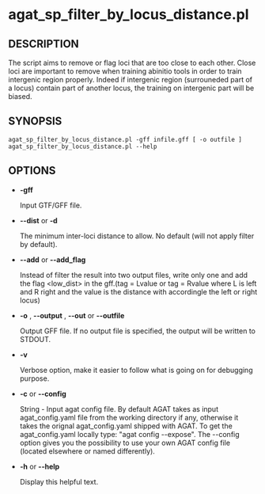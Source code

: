 # agat_sp_filter_by_locus_distance.pl

## DESCRIPTION

The script aims to remove or flag loci that are too close to each other.
Close loci are important to remove when training abinitio tools in order
to train intergenic region properly. Indeed if intergenic region
(surrouneded part of a locus) contain part of another locus,
the training on intergenic part will be biased.

## SYNOPSIS

```
agat_sp_filter_by_locus_distance.pl -gff infile.gff [ -o outfile ]
agat_sp_filter_by_locus_distance.pl --help
```

## OPTIONS

- **-gff**

    Input GTF/GFF file.

- **--dist** or **-d**

    The minimum inter-loci distance to allow.  No default (will not apply
    filter by default).

- **--add** or **--add_flag**

    Instead of filter the result into two output files, write only one and add the flag &lt;low_dist> in the gff.(tag = Lvalue or tag = Rvalue  where L is left and R right and the value is the distance with accordingle the left or right locus)

- **-o** , **--output** , **--out** or **--outfile**

    Output GFF file.  If no output file is specified, the output will be
    written to STDOUT.

- **-v**

    Verbose option, make it easier to follow what is going on for debugging purpose.

- **-c** or **--config**

    String - Input agat config file. By default AGAT takes as input agat_config.yaml file from the working directory if any,
    otherwise it takes the orignal agat_config.yaml shipped with AGAT. To get the agat_config.yaml locally type: "agat config --expose".
    The --config option gives you the possibility to use your own AGAT config file (located elsewhere or named differently).

- **-h** or **--help**

    Display this helpful text.

